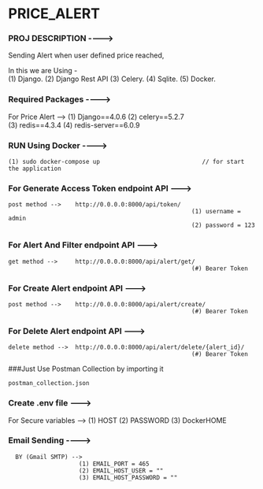 # PRICE_ALERT

   


### PROJ DESCRIPTION ---->
  
   Sending Alert when user defined  price reached,
   
   In this we are Using -      
   (1) Django.
    (2) Django Rest API
    (3) Celery.
    (4) Sqlite.
    (5) Docker.


### Required Packages ---->  
   
   For Price Alert --> 
   (1) Django==4.0.6 
    (2) celery==5.2.7  
    (3) redis==4.3.4
    (4) redis-server==6.0.9
                       
### RUN Using Docker ---->
  
    (1) sudo docker-compose up                             // for start the application


### For Generate Access Token endpoint API --->

    post method -->    http://0.0.0.0:8000/api/token/ 
                                                        (1) username = admin
                                                        (2) password = 123


### For Alert And Filter endpoint API  --->

    get method -->     http://0.0.0.0:8000/api/alert/get/
                                                        (#) Bearer Token  


### For Create Alert endpoint API  --->

    post method -->    http://0.0.0.0:8000/api/alert/create/
                                                        (#) Bearer Token 
   

### For Delete Alert endpoint API  --->

    delete method -->  http://0.0.0.0:8000/api/alert/delete/{alert_id}/
                                                        (#) Bearer Token    

###Just Use Postman Collection by importing it

   
    postman_collection.json

### Create .env file  --->

  For Secure variables --> 
  (1) HOST
    (2) PASSWORD
    (3) DockerHOME

### Email Sending ---->
      
      BY (Gmail SMTP) -->
                        (1) EMAIL_PORT = 465
                        (2) EMAIL_HOST_USER = ""
                        (3) EMAIL_HOST_PASSWORD = ""